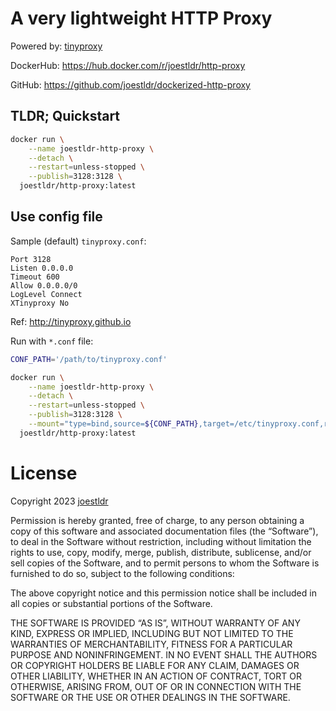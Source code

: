 # A very lightweight HTTP Proxy

Powered by: [tinyproxy](https://github.com/tinyproxy)

DockerHub: https://hub.docker.com/r/joestldr/http-proxy

GitHub: https://github.com/joestldr/dockerized-http-proxy

## TLDR; Quickstart

```bash
docker run \
    --name joestldr-http-proxy \
    --detach \
    --restart=unless-stopped \
    --publish=3128:3128 \
  joestldr/http-proxy:latest
```

## Use config file

Sample (default) `tinyproxy.conf`:
```
Port 3128
Listen 0.0.0.0
Timeout 600
Allow 0.0.0.0/0
LogLevel Connect
XTinyproxy No
```
Ref: http://tinyproxy.github.io

Run with `*.conf` file:
```bash
CONF_PATH='/path/to/tinyproxy.conf'

docker run \
    --name joestldr-http-proxy \
    --detach \
    --restart=unless-stopped \
    --publish=3128:3128 \
    --mount="type=bind,source=${CONF_PATH},target=/etc/tinyproxy.conf,readonly" \
  joestldr/http-proxy:latest
```

# License

Copyright 2023 [joestldr](https://joestldr.com)

Permission is hereby granted, free of charge, to any person obtaining a copy of this software and associated documentation files (the “Software”), to deal in the Software without restriction, including without limitation the rights to use, copy, modify, merge, publish, distribute, sublicense, and/or sell copies of the Software, and to permit persons to whom the Software is furnished to do so, subject to the following conditions:

The above copyright notice and this permission notice shall be included in all copies or substantial portions of the Software.

THE SOFTWARE IS PROVIDED “AS IS”, WITHOUT WARRANTY OF ANY KIND, EXPRESS OR IMPLIED, INCLUDING BUT NOT LIMITED TO THE WARRANTIES OF MERCHANTABILITY, FITNESS FOR A PARTICULAR PURPOSE AND NONINFRINGEMENT. IN NO EVENT SHALL THE AUTHORS OR COPYRIGHT HOLDERS BE LIABLE FOR ANY CLAIM, DAMAGES OR OTHER LIABILITY, WHETHER IN AN ACTION OF CONTRACT, TORT OR OTHERWISE, ARISING FROM, OUT OF OR IN CONNECTION WITH THE SOFTWARE OR THE USE OR OTHER DEALINGS IN THE SOFTWARE.

